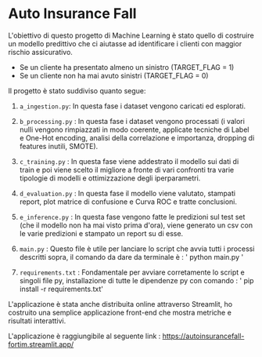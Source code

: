 # Auto Insurance Fall
L'obiettivo di questo progetto di Machine Learning è stato quello di
costruire un modello predittivo che ci aiutasse ad identificare i clienti
con maggior rischio assicurativo. 

- Se un cliente ha presentato almeno un sinistro (TARGET_FLAG = 1)
- Se un cliente non ha mai avuto sinistri (TARGET_FLAG = 0)

Il progetto è stato suddiviso quanto segue:

1) `a_ingestion.py`: In questa fase i dataset vengono caricati ed esplorati.


2) `b_processing.py` : In questa fase i dataset vengono processati (i valori nulli vengono rimpiazzati in modo coerente, applicate tecniche di Label e One-Hot encoding, analisi della correlazione e importanza, dropping di features inutili, SMOTE).


3) `c_training.py` : In questa fase viene addestrato il modello sui dati di train e poi viene scelto il migliore a fronte di vari confronti tra varie tipologie di modelli e ottimizzazione degli iperparametri.


4) `d_evaluation.py` : In questa fase il modello viene valutato, stampati report, plot matrice di confusione e Curva ROC e tratte conclusioni.


5) `e_inference.py` : In questa fase vengono fatte le predizioni sul test set (che il modello non ha mai visto prima d'ora), viene generato un csv con le varie predizioni e stampato un report su di esse.


6) `main.py` : Questo file è utile per lanciare lo script che avvia tutti i processi descritti sopra, il comando da dare da terminale è : ' python main.py '


7) `requirements.txt` : Fondamentale per avviare corretamente lo script e singoli file py, installazione di tutte le dipendenze py con comando : ' pip install -r requirements.txt'

L'applicazione è stata anche distribuita online attraverso Streamlit, ho costruito una semplice applicazione front-end che mostra metriche e risultati interattivi. 

L'applicazione è raggiungibile al seguente link : https://autoinsurancefall-fortim.streamlit.app/
